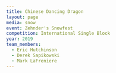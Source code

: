 ```yaml
---
title: Chinese Dancing Dragon
layout: page
media: snow
event: Zehnder's Snowfest
competition: International Single Block
year: 2019
team_members:
  - Eric Hutchinson
  - Derek Sapikowski
  - Mark LaFreniere
---
```


